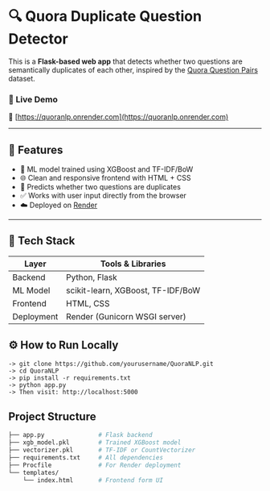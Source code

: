 # 🔍 Quora Duplicate Question Detector

This is a **Flask-based web app** that detects whether two questions are semantically duplicates of each other, inspired by the [Quora Question Pairs](https://www.kaggle.com/c/quora-question-pairs) dataset.

### 🚀 Live Demo
🔗 [https://quoranlp.onrender.com](https://quoranlp.onrender.com)

---

## 📌 Features

- 🧠 ML model trained using XGBoost and TF-IDF/BoW
- 🌐 Clean and responsive frontend with HTML + CSS
- 💬 Predicts whether two questions are duplicates
- ✅ Works with user input directly from the browser
- ☁️ Deployed on [Render](https://render.com)

---

## 🧠 Tech Stack

| Layer         | Tools & Libraries                      |
|---------------|-----------------------------------------|
| Backend       | Python, Flask                          |
| ML Model      | scikit-learn, XGBoost, TF-IDF/BoW       |
| Frontend      | HTML, CSS                              |
| Deployment    | Render (Gunicorn WSGI server)          |


## ⚙️ How to Run Locally
```
-> git clone https://github.com/yourusername/QuoraNLP.git
-> cd QuoraNLP
-> pip install -r requirements.txt
-> python app.py
-> Then visit: http://localhost:5000
```

## Project Structure

```bash
├── app.py               # Flask backend
├── xgb_model.pkl        # Trained XGBoost model
├── vectorizer.pkl       # TF-IDF or CountVectorizer
├── requirements.txt     # All dependencies
├── Procfile             # For Render deployment
└── templates/
    └── index.html       # Frontend form UI
```





